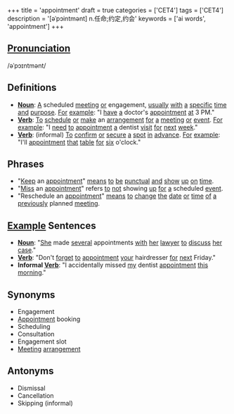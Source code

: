 +++
title = 'appointment'
draft = true
categories = ['CET4']
tags = ['CET4']
description = '[əˈpɔintmənt] n.任命;约定,约会'
keywords = ['ai words', 'appointment']
+++

## [Pronunciation](/post/pronunciation/)
/əˈpɔɪntmənt/

## Definitions
- **[Noun](/post/noun/)**: [A](/post/a/) scheduled [meeting](/post/meeting/) [or](/post/or/) engagement, [usually](/post/usually/) [with](/post/with/) [a](/post/a/) [specific](/post/specific/) [time](/post/time/) [and](/post/and/) [purpose](/post/purpose/). [For](/post/for/) [example](/post/example/): "I [have](/post/have/) [a](/post/a/) doctor's [appointment](/post/appointment/) [at](/post/at/) 3 PM."
- **[Verb](/post/verb/)**: [To](/post/to/) [schedule](/post/schedule/) [or](/post/or/) [make](/post/make/) an [arrangement](/post/arrangement/) [for](/post/for/) [a](/post/a/) [meeting](/post/meeting/) [or](/post/or/) [event](/post/event/). [For](/post/for/) [example](/post/example/): "I [need](/post/need/) [to](/post/to/) [appointment](/post/appointment/) [a](/post/a/) dentist [visit](/post/visit/) [for](/post/for/) [next](/post/next/) [week](/post/week/)."
- **[Verb](/post/verb/)**: (informal) [To](/post/to/) [confirm](/post/confirm/) [or](/post/or/) [secure](/post/secure/) [a](/post/a/) [spot](/post/spot/) [in](/post/in/) [advance](/post/advance/). [For](/post/for/) [example](/post/example/): "I'll [appointment](/post/appointment/) [that](/post/that/) [table](/post/table/) [for](/post/for/) [six](/post/six/) o'clock."

## Phrases
- "[Keep](/post/keep/) an [appointment](/post/appointment/)" [means](/post/means/) [to](/post/to/) [be](/post/be/) [punctual](/post/punctual/) [and](/post/and/) [show](/post/show/) [up](/post/up/) [on](/post/on/) [time](/post/time/).
- "[Miss](/post/miss/) an [appointment](/post/appointment/)" refers [to](/post/to/) [not](/post/not/) showing [up](/post/up/) [for](/post/for/) [a](/post/a/) scheduled [event](/post/event/).
- "Reschedule an [appointment](/post/appointment/)" [means](/post/means/) [to](/post/to/) [change](/post/change/) [the](/post/the/) [date](/post/date/) [or](/post/or/) [time](/post/time/) [of](/post/of/) [a](/post/a/) [previously](/post/previously/) planned [meeting](/post/meeting/).

## [Example](/post/example/) Sentences
- **[Noun](/post/noun/)**: "[She](/post/she/) made [several](/post/several/) appointments [with](/post/with/) [her](/post/her/) [lawyer](/post/lawyer/) [to](/post/to/) [discuss](/post/discuss/) [her](/post/her/) [case](/post/case/)."
- **[Verb](/post/verb/)**: "Don't [forget](/post/forget/) [to](/post/to/) [appointment](/post/appointment/) [your](/post/your/) hairdresser [for](/post/for/) [next](/post/next/) Friday."
- **Informal [Verb](/post/verb/)**: "I accidentally missed [my](/post/my/) dentist [appointment](/post/appointment/) [this](/post/this/) [morning](/post/morning/)."

## Synonyms
- Engagement
- [Appointment](/post/appointment/) booking
- Scheduling
- Consultation
- Engagement slot
- [Meeting](/post/meeting/) [arrangement](/post/arrangement/)

## Antonyms
- Dismissal
- Cancellation
- Skipping (informal)
